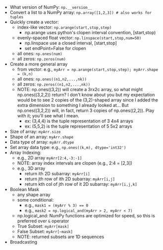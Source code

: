 


* What version of NumPy: `np.__version__`
* Convert a list to a NumPy array: `np.array([1,2,3]) # also works for tuples`
* Quickly create a vector:  
  - index-like vector:  `np.arange(start,stop,step)`
    * np.arange uses python's clopen interval convention, [start,stop) 
  - evenly-spaced float vector:  `np.linspace(start,stop,num=50)`
    * np.linspace use a closed interval, [start,stop]
    * set endPoint=False for clopen
  - all ones: `np.ones(num)`
  - all zeros: `np.zeros(num)`
* Create a more general array
  - from vector: e.g., `myArr = np.arange(start,stop,step); myArr.shape = (k,n)`
  - all ones: `np.ones((n1,n2,...,nk))`
  - all zeros: `np.zeros((n1,n2,...,nk))`
  - NOTE: np.ones((3,2)) will create a 3rx2c array, so what might np.ones((3,2,2)) return? I don't know about you
  but my expectation would be to see 2 copies of the (3,2)-shaped array since I added the extra dimension to something
  I already looked at... But np.ones((3,2,2)) will, in fact, return 3 copies of np.ones((2,2)).  Play with it; you'll
  see what I mean.
    * ex: (3,4,4) is the tuple representation of 3 4x4 arrays
    * ex: (5,5,2) is the tuple representation of 5 5x2 arrays
* Size of array: `myArr.size`
* Shape of an array: `myArr.shape`
* Data type of array: `myArr.dtype`
* Set array data type: e.g., `np.ones((k,m), dtype='int32')`
* Array Indexing:  
  - e.g., 2D array `myArr[2:4,-3:-1]`
  - NOTE: array index intervals are clopen (e.g., 2:4 = [2,3])
  - e.g., 3D array
    * return ith 2D subarray: `myArr[i]`
    * return jth row of ith 2D subarray:  `myArr[i,j]`
    * return kth col of jth row of it 2D subarray:  `myArr[i,j,k]`
* Boolean Mask
  - any shape array
  - some conditional: 
    * e.g., `mask1 = (myArr % 3) == 0`
    * e.g., `mask2 = np.logical_and(myArr > 2, myArr < 7)`
  - np.logical_and: NumPy functions are optimized for speed, so this is preferred over `&` operator
  - True Subset: `myArr[mask]`
  - False Subset: `myArr[~mask]`
  - NOTE: returned subsets are 1D sequences
* Broadcasting
